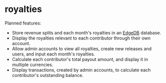 # royalties

Planned features:
- Store revenue splits and each month's royalties in an [EdgeDB](https://www.edgedb.com/) database.
- Display the royalties relevant to each contributor through their own account.
- Allow admin accounts to view all royalties, create new releases and users, and input each month's royalties.
- Calculate each contributor's total payout amount, and display it in multiple currencies.
- Display transactions, created by admin accounts, to calculate each contributor's outstanding balance.
